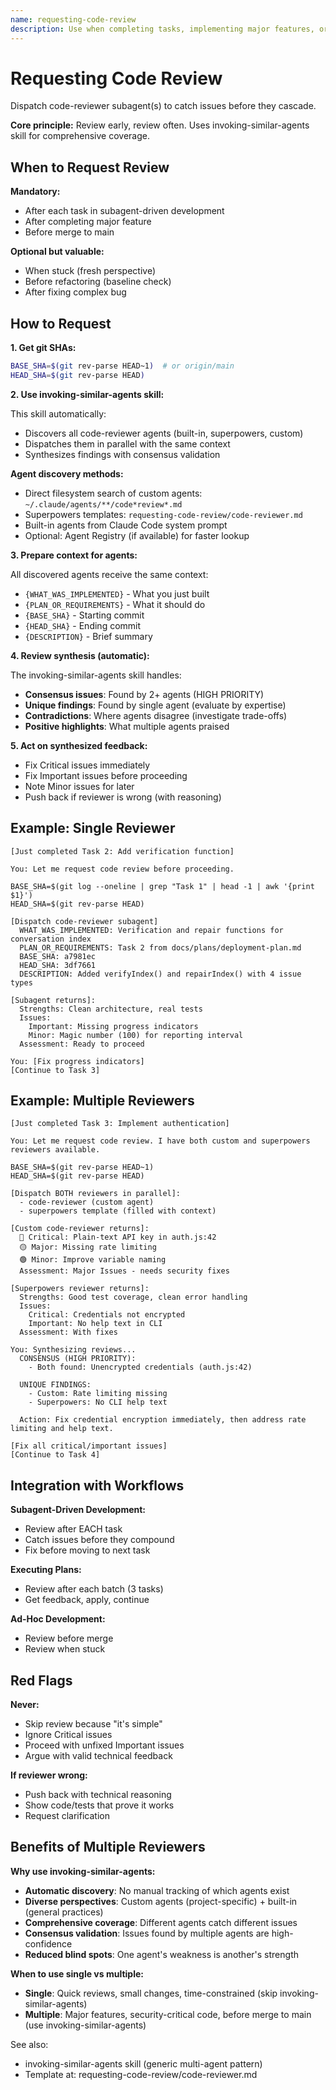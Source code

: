 ```yaml
---
name: requesting-code-review
description: Use when completing tasks, implementing major features, or before merging to verify work meets requirements - uses invoking-similar-agents to discover and dispatch all code-reviewer agents in parallel, then synthesizes their findings
---
```


# Requesting Code Review

Dispatch code-reviewer subagent(s) to catch issues before they cascade.

**Core principle:** Review early, review often. Uses invoking-similar-agents skill for comprehensive coverage.

## When to Request Review

**Mandatory:**
- After each task in subagent-driven development
- After completing major feature
- Before merge to main

**Optional but valuable:**
- When stuck (fresh perspective)
- Before refactoring (baseline check)
- After fixing complex bug

## How to Request

**1. Get git SHAs:**
```bash
BASE_SHA=$(git rev-parse HEAD~1)  # or origin/main
HEAD_SHA=$(git rev-parse HEAD)
```

**2. Use invoking-similar-agents skill:**

This skill automatically:
- Discovers all code-reviewer agents (built-in, superpowers, custom)
- Dispatches them in parallel with the same context
- Synthesizes findings with consensus validation

**Agent discovery methods:**
- Direct filesystem search of custom agents: `~/.claude/agents/**/code*review*.md`
- Superpowers templates: `requesting-code-review/code-reviewer.md`
- Built-in agents from Claude Code system prompt
- Optional: Agent Registry (if available) for faster lookup

**3. Prepare context for agents:**

All discovered agents receive the same context:
- `{WHAT_WAS_IMPLEMENTED}` - What you just built
- `{PLAN_OR_REQUIREMENTS}` - What it should do
- `{BASE_SHA}` - Starting commit
- `{HEAD_SHA}` - Ending commit
- `{DESCRIPTION}` - Brief summary

**4. Review synthesis (automatic):**

The invoking-similar-agents skill handles:
- **Consensus issues**: Found by 2+ agents (HIGH PRIORITY)
- **Unique findings**: Found by single agent (evaluate by expertise)
- **Contradictions**: Where agents disagree (investigate trade-offs)
- **Positive highlights**: What multiple agents praised

**5. Act on synthesized feedback:**
- Fix Critical issues immediately
- Fix Important issues before proceeding
- Note Minor issues for later
- Push back if reviewer is wrong (with reasoning)

## Example: Single Reviewer

```
[Just completed Task 2: Add verification function]

You: Let me request code review before proceeding.

BASE_SHA=$(git log --oneline | grep "Task 1" | head -1 | awk '{print $1}')
HEAD_SHA=$(git rev-parse HEAD)

[Dispatch code-reviewer subagent]
  WHAT_WAS_IMPLEMENTED: Verification and repair functions for conversation index
  PLAN_OR_REQUIREMENTS: Task 2 from docs/plans/deployment-plan.md
  BASE_SHA: a7981ec
  HEAD_SHA: 3df7661
  DESCRIPTION: Added verifyIndex() and repairIndex() with 4 issue types

[Subagent returns]:
  Strengths: Clean architecture, real tests
  Issues:
    Important: Missing progress indicators
    Minor: Magic number (100) for reporting interval
  Assessment: Ready to proceed

You: [Fix progress indicators]
[Continue to Task 3]
```

## Example: Multiple Reviewers

```
[Just completed Task 3: Implement authentication]

You: Let me request code review. I have both custom and superpowers reviewers available.

BASE_SHA=$(git rev-parse HEAD~1)
HEAD_SHA=$(git rev-parse HEAD)

[Dispatch BOTH reviewers in parallel]:
  - code-reviewer (custom agent)
  - superpowers template (filled with context)

[Custom code-reviewer returns]:
  🔴 Critical: Plain-text API key in auth.js:42
  🟡 Major: Missing rate limiting
  🟢 Minor: Improve variable naming
  Assessment: Major Issues - needs security fixes

[Superpowers reviewer returns]:
  Strengths: Good test coverage, clean error handling
  Issues:
    Critical: Credentials not encrypted
    Important: No help text in CLI
  Assessment: With fixes

You: Synthesizing reviews...
  CONSENSUS (HIGH PRIORITY):
    - Both found: Unencrypted credentials (auth.js:42)

  UNIQUE FINDINGS:
    - Custom: Rate limiting missing
    - Superpowers: No CLI help text

  Action: Fix credential encryption immediately, then address rate limiting and help text.

[Fix all critical/important issues]
[Continue to Task 4]
```

## Integration with Workflows

**Subagent-Driven Development:**
- Review after EACH task
- Catch issues before they compound
- Fix before moving to next task

**Executing Plans:**
- Review after each batch (3 tasks)
- Get feedback, apply, continue

**Ad-Hoc Development:**
- Review before merge
- Review when stuck

## Red Flags

**Never:**
- Skip review because "it's simple"
- Ignore Critical issues
- Proceed with unfixed Important issues
- Argue with valid technical feedback

**If reviewer wrong:**
- Push back with technical reasoning
- Show code/tests that prove it works
- Request clarification

## Benefits of Multiple Reviewers

**Why use invoking-similar-agents:**
- **Automatic discovery**: No manual tracking of which agents exist
- **Diverse perspectives**: Custom agents (project-specific) + built-in (general practices)
- **Comprehensive coverage**: Different agents catch different issues
- **Consensus validation**: Issues found by multiple agents are high-confidence
- **Reduced blind spots**: One agent's weakness is another's strength

**When to use single vs multiple:**
- **Single**: Quick reviews, small changes, time-constrained (skip invoking-similar-agents)
- **Multiple**: Major features, security-critical code, before merge to main (use invoking-similar-agents)

See also:
- invoking-similar-agents skill (generic multi-agent pattern)
- Template at: requesting-code-review/code-reviewer.md
